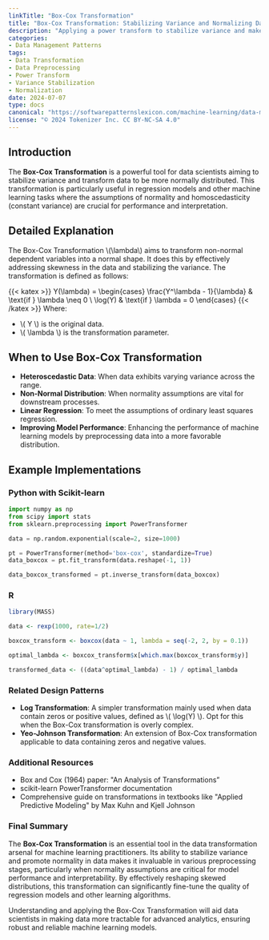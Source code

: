 ```yaml
---
linkTitle: "Box-Cox Transformation"
title: "Box-Cox Transformation: Stabilizing Variance and Normalizing Data"
description: "Applying a power transform to stabilize variance and make data more normal distribution-like."
categories:
- Data Management Patterns
tags:
- Data Transformation
- Data Preprocessing
- Power Transform
- Variance Stabilization
- Normalization
date: 2024-07-07
type: docs
canonical: "https://softwarepatternslexicon.com/machine-learning/data-management-patterns/data-transformation/box-cox-transformation"
license: "© 2024 Tokenizer Inc. CC BY-NC-SA 4.0"
---
```


## Introduction

The **Box-Cox Transformation** is a powerful tool for data scientists aiming to stabilize variance and transform data to be more normally distributed. This transformation is particularly useful in regression models and other machine learning tasks where the assumptions of normality and homoscedasticity (constant variance) are crucial for performance and interpretation.

## Detailed Explanation

The Box-Cox Transformation \\(\lambda\\) aims to transform non-normal dependent variables into a normal shape. It does this by effectively addressing skewness in the data and stabilizing the variance. The transformation is defined as follows:

{{< katex >}} Y(\lambda) = \begin{cases} 
\frac{Y^\lambda - 1}{\lambda} & \text{if } \lambda \neq 0 \\
\log(Y) & \text{if } \lambda = 0 
\end{cases} {{< /katex >}}
Where:
- \\( Y \\) is the original data.
- \\( \lambda \\) is the transformation parameter.

## When to Use Box-Cox Transformation

- **Heteroscedastic Data**: When data exhibits varying variance across the range.
- **Non-Normal Distribution**: When normality assumptions are vital for downstream processes.
- **Linear Regression**: To meet the assumptions of ordinary least squares regression.
- **Improving Model Performance**: Enhancing the performance of machine learning models by preprocessing data into a more favorable distribution.

## Example Implementations

### Python with Scikit-learn

```python
import numpy as np
from scipy import stats
from sklearn.preprocessing import PowerTransformer

data = np.random.exponential(scale=2, size=1000)

pt = PowerTransformer(method='box-cox', standardize=True)
data_boxcox = pt.fit_transform(data.reshape(-1, 1))

data_boxcox_transformed = pt.inverse_transform(data_boxcox)
```

### R

```r
library(MASS)

data <- rexp(1000, rate=1/2)

boxcox_transform <- boxcox(data ~ 1, lambda = seq(-2, 2, by = 0.1))

optimal_lambda <- boxcox_transform$x[which.max(boxcox_transform$y)]

transformed_data <- ((data^optimal_lambda) - 1) / optimal_lambda
```

### Related Design Patterns

- **Log Transformation**: A simpler transformation mainly used when data contain zeros or positive values, defined as \\( \log(Y) \\). Opt for this when the Box-Cox transformation is overly complex.
- **Yeo-Johnson Transformation**: An extension of Box-Cox transformation applicable to data containing zeros and negative values.

### Additional Resources

- Box and Cox (1964) paper: "An Analysis of Transformations”
- scikit-learn PowerTransformer documentation
- Comprehensive guide on transformations in textbooks like "Applied Predictive Modeling" by Max Kuhn and Kjell Johnson

### Final Summary

The **Box-Cox Transformation** is an essential tool in the data transformation arsenal for machine learning practitioners. Its ability to stabilize variance and promote normality in data makes it invaluable in various preprocessing stages, particularly when normality assumptions are critical for model performance and interpretability. By effectively reshaping skewed distributions, this transformation can significantly fine-tune the quality of regression models and other learning algorithms.

Understanding and applying the Box-Cox Transformation will aid data scientists in making data more tractable for advanced analytics, ensuring robust and reliable machine learning models.

